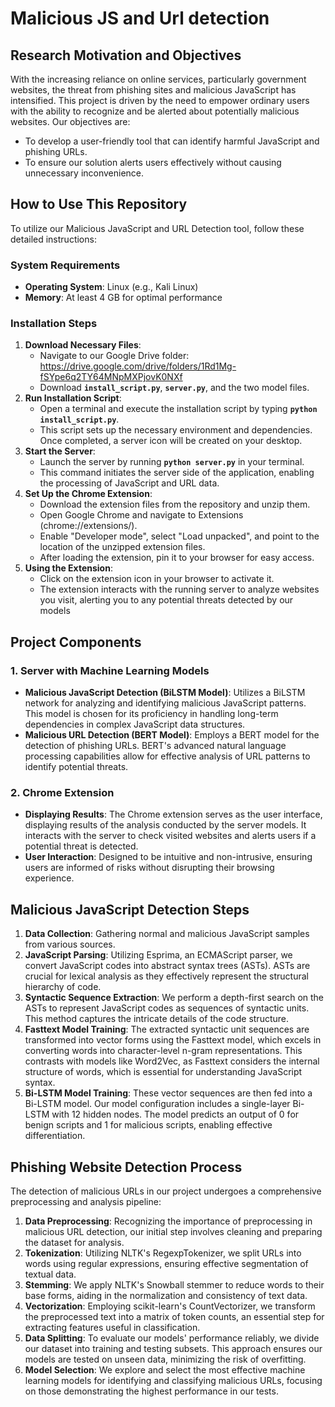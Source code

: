 # Malicious JS and Url detection

## **Research Motivation and Objectives**

With the increasing reliance on online services, particularly government websites, the threat from phishing sites and malicious JavaScript has intensified. This project is driven by the need to empower ordinary users with the ability to recognize and be alerted about potentially malicious websites. Our objectives are:

- To develop a user-friendly tool that can identify harmful JavaScript and phishing URLs.
- To ensure our solution alerts users effectively without causing unnecessary inconvenience.

## **How to Use This Repository**

To utilize our Malicious JavaScript and URL Detection tool, follow these detailed instructions:

### **System Requirements**

- **Operating System**: Linux (e.g., Kali Linux)
- **Memory**: At least 4 GB for optimal performance

### **Installation Steps**

1. **Download Necessary Files**:
   - Navigate to our Google Drive folder: https://drive.google.com/drive/folders/1Rd1Mg-fSYpe6q2TY64MNpMXPjovK0NXf
   - Download **`install_script.py`**, **`server.py`**, and the two model files.
2. **Run Installation Script**:
   - Open a terminal and execute the installation script by typing **`python install_script.py`**.
   - This script sets up the necessary environment and dependencies. Once completed, a server icon will be created on your desktop.
3. **Start the Server**:
   - Launch the server by running **`python server.py`** in your terminal.
   - This command initiates the server side of the application, enabling the processing of JavaScript and URL data.
4. **Set Up the Chrome Extension**:
   - Download the extension files from the repository and unzip them.
   - Open Google Chrome and navigate to Extensions (chrome://extensions/).
   - Enable "Developer mode", select "Load unpacked", and point to the location of the unzipped extension files.
   - After loading the extension, pin it to your browser for easy access.
5. **Using the Extension**:
   - Click on the extension icon in your browser to activate it.
   - The extension interacts with the running server to analyze websites you visit, alerting you to any potential threats detected by our models

## **Project Components**

### **1. Server with Machine Learning Models**

- **Malicious JavaScript Detection (BiLSTM Model)**: Utilizes a BiLSTM network for analyzing and identifying malicious JavaScript patterns. This model is chosen for its proficiency in handling long-term dependencies in complex JavaScript data structures.
- **Malicious URL Detection (BERT Model)**: Employs a BERT model for the detection of phishing URLs. BERT's advanced natural language processing capabilities allow for effective analysis of URL patterns to identify potential threats.

### **2. Chrome Extension**

- **Displaying Results**: The Chrome extension serves as the user interface, displaying results of the analysis conducted by the server models. It interacts with the server to check visited websites and alerts users if a potential threat is detected.
- **User Interaction**: Designed to be intuitive and non-intrusive, ensuring users are informed of risks without disrupting their browsing experience.

## **Malicious JavaScript Detection Steps**

1. **Data Collection**: Gathering normal and malicious JavaScript samples from various sources.
2. **JavaScript Parsing**: Utilizing Esprima, an ECMAScript parser, we convert JavaScript codes into abstract syntax trees (ASTs). ASTs are crucial for lexical analysis as they effectively represent the structural hierarchy of code.
3. **Syntactic Sequence Extraction**: We perform a depth-first search on the ASTs to represent JavaScript codes as sequences of syntactic units. This method captures the intricate details of the code structure.
4. **Fasttext Model Training**: The extracted syntactic unit sequences are transformed into vector forms using the Fasttext model, which excels in converting words into character-level n-gram representations. This contrasts with models like Word2Vec, as Fasttext considers the internal structure of words, which is essential for understanding JavaScript syntax.
5. **Bi-LSTM Model Training**: These vector sequences are then fed into a Bi-LSTM model. Our model configuration includes a single-layer Bi-LSTM with 12 hidden nodes. The model predicts an output of 0 for benign scripts and 1 for malicious scripts, enabling effective differentiation.

## **Phishing Website Detection Process**

The detection of malicious URLs in our project undergoes a comprehensive preprocessing and analysis pipeline:

1. **Data Preprocessing**: Recognizing the importance of preprocessing in malicious URL detection, our initial step involves cleaning and preparing the dataset for analysis.
2. **Tokenization**: Utilizing NLTK's RegexpTokenizer, we split URLs into words using regular expressions, ensuring effective segmentation of textual data.
3. **Stemming**: We apply NLTK's Snowball stemmer to reduce words to their base forms, aiding in the normalization and consistency of text data.
4. **Vectorization**: Employing scikit-learn's CountVectorizer, we transform the preprocessed text into a matrix of token counts, an essential step for extracting features useful in classification.
5. **Data Splitting**: To evaluate our models' performance reliably, we divide our dataset into training and testing subsets. This approach ensures our models are tested on unseen data, minimizing the risk of overfitting.
6. **Model Selection**: We explore and select the most effective machine learning models for identifying and classifying malicious URLs, focusing on those demonstrating the highest performance in our tests.
